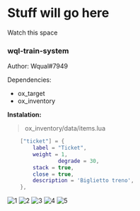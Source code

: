 # Stuff will go here
Watch this space

### wql-train-system
Author: Wqual#7949

Dependencies:
- ox_target
- ox_inventory


**Instalation:**

> ox_inventory/data/items.lua
```lua
	["ticket"] = {
		label = "Ticket",
		weight = 1,
                degrade = 30,
		stack = true,
		close = true,
		description = 'Biglietto treno',
	},
```

![1](https://github.com/Wqual/wql-trainsystem/assets/130603719/e6826e7c-30b2-4929-bbc9-f2efbf2fccab)
![2](https://github.com/Wqual/wql-trainsystem/assets/130603719/227f5fab-b9c0-4596-a4b3-6bf582c869c1)
![3](https://github.com/Wqual/wql-trainsystem/assets/130603719/af55a42a-3dd8-4d9b-ba2d-f5cd8cfc3d37)
![4](https://github.com/Wqual/wql-trainsystem/assets/130603719/d6adcb08-44c1-46d2-a769-e8c0bfb0456a)
![5](https://github.com/Wqual/wql-trainsystem/assets/130603719/028ba29b-2bf0-44e2-9b35-25705fc9ecd6)
